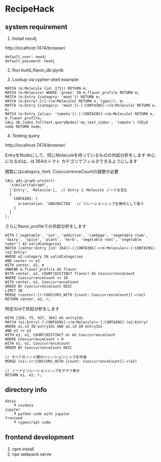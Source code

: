 # RecipeHack


## system requirement
1. Install neo4j

http://localhost:7474/browser/

```
default_user: neo4j
default_password: neo4j
```

2. Run build_flavor_db.ipynb

3. Lookup via cypher-shell
example:  
```
MATCH (m:Molecule {id: 171}) RETURN m;
MATCH (m:Molecule) WHERE 'green' IN m.flavor_profile RETURN m;
MATCH (e:Entry {category: 'meat'}) RETURN e;
MATCH (e:Entry)-[r]->(m:Molecule) RETURN e, type(r), m;
MATCH (e:Entry {category: 'meat'})-[:CONTAINS]->(m:Molecule) RETURN e, m;
MATCH (e:Entry {alias: 'tomato'})-[:CONTAINS]->(m:Molecule) RETURN e, m.flavor_profile;
CALL db.index.fulltext.queryNodes('my_text_index', 'tomato') YIELD node RETURN node;
```

4. Testing query

http://localhost:7474/browser/


EntryをNodeにして、同じMoleculeを持っているものの共起分析をします
中心になるのは、id 364のトマト
カテゴリでフィルタできるようにします

閲覧にはcategory, limit, CooccurrenceCountの調整が必要

```
CALL gds.graph.project(
  'similarityGraph',
  ['Entry', 'Molecule'],  // Entry と Molecule ノードを含む
  {
    CONTAINS: {
      orientation: 'UNDIRECTED'  // リレーションシップを無向として扱う
    }
  }
);

```

さらにflavor_profileでの共起分析をします
```
WITH ['vegetable', 'nut', 'additive', 'cabbage', 'vegetable stem', 'dairy', 'spice', 'plant', 'herb', 'vegetable root', 'vegetable tuber'] AS validCategories
MATCH (center:Entry {id: 364})-[:CONTAINS]->(m:Molecule)<-[:CONTAINS]-(e2:Entry)
WHERE e2.category IN validCategories
AND center <> e2
WITH center, e2, m
UNWIND m.flavor_profile AS flavor
WITH center, e2, COUNT(DISTINCT flavor) AS CooccurrenceCount
WHERE CooccurrenceCount >= 10
WITH center, e2, CooccurrenceCount
ORDER BY CooccurrenceCount DESC
LIMIT 30
MERGE (center)-[r:COOCCURS_WITH {count: CooccurrenceCount}]->(e2)
RETURN center, e2, r;

```

特定のidで共起分析をします

```
WITH [250, 75, 937, 364] AS entryIds
MATCH (e1:Entry)-[:CONTAINS]->(m:Molecule)<-[:CONTAINS]-(e2:Entry)
WHERE e1.id IN entryIds AND e2.id IN entryIds
AND e1 <> e2
WITH e1, e2, COUNT(DISTINCT m) AS CooccurrenceCount
WHERE CooccurrenceCount > 0
WITH e1, e2, CooccurrenceCount
ORDER BY CooccurrenceCount DESC

// すべてのノード間のリレーションシップを作成
MERGE (e1)-[r:COOCCURS_WITH {count: CooccurrenceCount}]->(e2)

// ノードとリレーションシップをグラフ表示
RETURN e1, e2, r;
```

## directory info
```
datas
    ┗ csvdata
jupyter
    ┗ python code with jupyter
frontend
    ┗ typescript code
```

## frontend development
1. npm install
2. npx webpack serve

